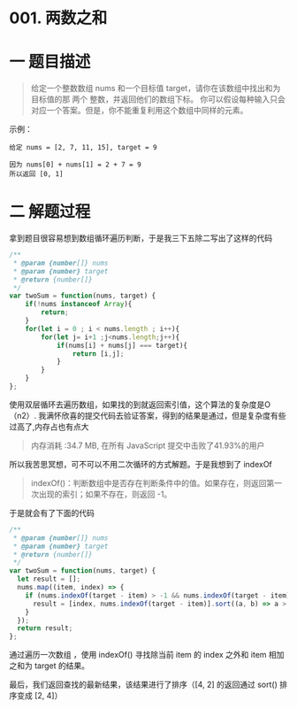 <!--
 * @Description: In User Settings Edit
 * @Author: your name
 * @Date: 2019-08-16 19:08:00
 * @LastEditTime: 2019-08-17 16:07:48
 * @LastEditors: Please set LastEditors
 -->
# 001. 两数之和

# 一 题目描述

> 给定一个整数数组 nums 和一个目标值 target，请你在该数组中找出和为目标值的那 两个 整数，并返回他们的数组下标。
> 你可以假设每种输入只会对应一个答案。但是，你不能重复利用这个数组中同样的元素。

示例：
``` 
给定 nums = [2, 7, 11, 15], target = 9

因为 nums[0] + nums[1] = 2 + 7 = 9
所以返回 [0, 1]
```

# 二 解题过程

拿到题目很容易想到数组循环遍历判断，于是我三下五除二写出了这样的代码
``` javascript
/**
 * @param {number[]} nums
 * @param {number} target
 * @return {number[]}
 */
var twoSum = function(nums, target) {
    if(!nums instanceof Array){
        return;
    }
    for(let i = 0 ; i < nums.length ; i++){
        for(let j= i+1 ;j<nums.length;j++){
            if(nums[i] + nums[j] === target){
                return [i,j];
            }
        }
    }
};
```
使用双层循环去遍历数组，如果找的到就返回索引值，这个算法的复杂度是O（n2）. 我满怀欣喜的提交代码去验证答案，得到的结果是通过，但是复杂度有些过高了,内存占也有点大

> 内存消耗 :34.7 MB, 在所有 JavaScript 提交中击败了41.93%的用户

所以我苦思冥想，可不可以不用二次循环的方式解题。于是我想到了 indexOf

> indexOf()：判断数组中是否存在判断条件中的值。如果存在，则返回第一次出现的索引；如果不存在，则返回 -1。

于是就会有了下面的代码
``` javascript
/**
 * @param {number[]} nums
 * @param {number} target
 * @return {number[]}
 */
var twoSum = function(nums, target) {
  let result = [];
  nums.map((item, index) => {
    if (nums.indexOf(target - item) > -1 && nums.indexOf(target - item) != index) {
      result = [index, nums.indexOf(target - item)].sort((a, b) => a > b);
    }
  });
  return result;
};
```

通过遍历一次数组 ，使用 indexOf() 寻找除当前 item 的 index 之外和 item 相加之和为 target 的结果。

最后，我们返回查找的最新结果，该结果进行了排序（[4, 2] 的返回通过 sort() 排序变成 [2, 4]）







